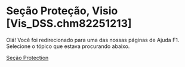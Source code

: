 
# Seção Proteção, Visio [Vis_DSS.chm82251213]

Olá! Você foi redirecionado para uma das nossas páginas de Ajuda F1. Selecione o tópico que estava procurando abaixo.

[Seção Protection](http://msdn.microsoft.com/library/3fec776a-e9a7-6774-d824-e905d427b8b4%28Office.15%29.aspx)
